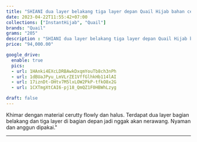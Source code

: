 ```yaml
---
title: "SHIANI dua layer belakang tiga layer depan Quail Hijab bahan cerutty"
date: 2023-04-22T11:55:42+07:00
collections: ["InstantHijab", "Quail"]
brands: "Quail"
grams: "205"
description : "SHIANI dua layer belakang tiga layer depan Quail Hijab bahan cerutty"
price: "94,000.00"

google_drive:
  enable: true
  pics:
  - url: 1HAnki4EXcLDRBAwkDxqmYouTb8ch3nPh
  - url: 1dBUaJPyu_LmVLrZE1VffGlhkHb114lAI
  - url: 17iznDt-OHtv7M5lxLOW2PkP-tfkO8x2G
  - url: 1CXTmgXtCAI6-pj18_QmQZ1F0HBWhLzyg

draft: false
---
```


Khimar dengan material cerutty flowly dan halus. Terdapat dua layer bagian belakang dan tiga layer di bagian depan jadi nggak akan nerawang. Nyaman dan anggun dipakai."

---------    
 
